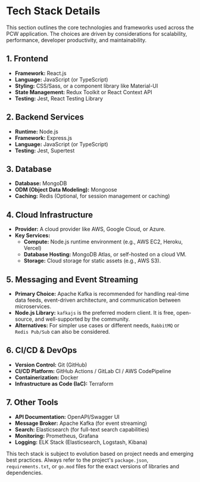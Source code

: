 # Tech Stack Details

This section outlines the core technologies and frameworks used across the PCW application. The choices are driven by considerations for scalability, performance, developer productivity, and maintainability.

## 1. Frontend
*   **Framework:** React.js
*   **Language:** JavaScript (or TypeScript)
*   **Styling:** CSS/Sass, or a component library like Material-UI
*   **State Management:** Redux Toolkit or React Context API
*   **Testing:** Jest, React Testing Library

## 2. Backend Services
*   **Runtime:** Node.js
*   **Framework:** Express.js
*   **Language:** JavaScript (or TypeScript)
*   **Testing:** Jest, Supertest

## 3. Database
*   **Database:** MongoDB
*   **ODM (Object Data Modeling):** Mongoose
*   **Caching:** Redis (Optional, for session management or caching)

## 4. Cloud Infrastructure
*   **Provider:** A cloud provider like AWS, Google Cloud, or Azure.
*   **Key Services:**
    *   **Compute:** Node.js runtime environment (e.g., AWS EC2, Heroku, Vercel)
    *   **Database Hosting:** MongoDB Atlas, or self-hosted on a cloud VM.
    *   **Storage:** Cloud storage for static assets (e.g., AWS S3).

## 5. Messaging and Event Streaming
*   **Primary Choice:** Apache Kafka is recommended for handling real-time data feeds, event-driven architecture, and communication between microservices.
*   **Node.js Library:** `kafkajs` is the preferred modern client. It is free, open-source, and well-supported by the community.
*   **Alternatives:** For simpler use cases or different needs, `RabbitMQ` or `Redis Pub/Sub` can also be considered.

## 6. CI/CD & DevOps
*   **Version Control:** Git (GitHub)
*   **CI/CD Platform:** GitHub Actions / GitLab CI / AWS CodePipeline
*   **Containerization:** Docker
*   **Infrastructure as Code (IaC):** Terraform

## 7. Other Tools
*   **API Documentation:** OpenAPI/Swagger UI
*   **Message Broker:** Apache Kafka (for event streaming)
*   **Search:** Elasticsearch (for full-text search capabilities)
*   **Monitoring:** Prometheus, Grafana
*   **Logging:** ELK Stack (Elasticsearch, Logstash, Kibana)

This tech stack is subject to evolution based on project needs and emerging best practices. Always refer to the project's `package.json`, `requirements.txt`, or `go.mod` files for the exact versions of libraries and dependencies.
